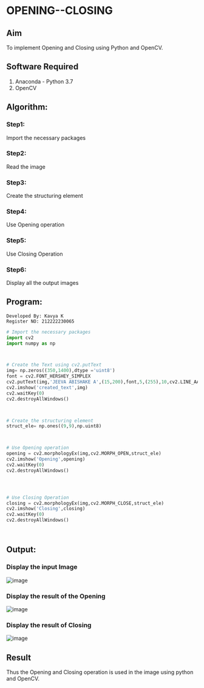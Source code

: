 # OPENING--CLOSING
## Aim
To implement Opening and Closing using Python and OpenCV.

## Software Required
1. Anaconda - Python 3.7
2. OpenCV
## Algorithm:
### Step1:
Import the necessary packages


### Step2:
Read the image

### Step3:
Create the structuring element

### Step4:
Use Opening operation

### Step5:
Use Closing Operation

### Step6:
Display all the output images

 
## Program:
```
Developed By: Kavya K
Register NO: 212222230065
```
``` Python
# Import the necessary packages
import cv2
import numpy as np



# Create the Text using cv2.putText
img= np.zeros((350,1400),dtype ='uint8')
font = cv2.FONT_HERSHEY_SIMPLEX
cv2.putText(img,'JEEVA ABISHAKE A',(15,200),font,5,(255),10,cv2.LINE_AA)
cv2.imshow('created_text',img)
cv2.waitKey(0)
cv2.destroyAllWindows()



# Create the structuring element
struct_ele= np.ones((9,9),np.uint8)



# Use Opening operation
opening = cv2.morphologyEx(img,cv2.MORPH_OPEN,struct_ele)
cv2.imshow('Opening',opening)
cv2.waitKey(0)
cv2.destroyAllWindows()




# Use Closing Operation
closing = cv2.morphologyEx(img,cv2.MORPH_CLOSE,struct_ele)
cv2.imshow('Closing',closing)
cv2.waitKey(0)
cv2.destroyAllWindows()




```
## Output:

### Display the input Image
![image](https://github.com/kavyasenthamarai/OPENING--CLOSING/assets/118668727/3276759b-21cb-4964-8248-5bfd4a4f47d5)

### Display the result of the Opening
![image](https://github.com/kavyasenthamarai/OPENING--CLOSING/assets/118668727/f1d0071e-ad4f-4eb2-a9e8-56f4eb8b4441)

### Display the result of Closing
![image](https://github.com/kavyasenthamarai/OPENING--CLOSING/assets/118668727/5ebc7238-97a3-461e-af4f-5feb66fe2bfc)

## Result
Thus the Opening and Closing operation is used in the image using python and OpenCV.
